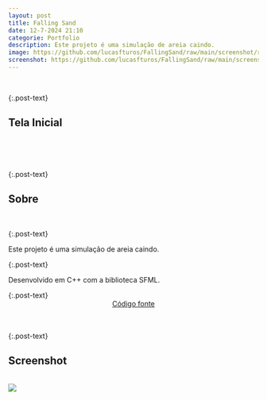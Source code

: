 ```yaml
---
layout: post
title: Falling Sand
date: 12-7-2024 21:10
categorie: Portfolio
description: Este projeto é uma simulação de areia caindo.
image: https://github.com/lucasfturos/FallingSand/raw/main/screenshot/repo-thubmnail.png
screenshot: https://github.com/lucasfturos/FallingSand/raw/main/screenshot/sand.png
---
```


<div class="post-line"></div>
<br />

{:.post-text}

## Tela Inicial

<br />
<div class="text-center">
  <img
    src="{{ page.image }}"
    class="rounded post-img modal-trigger"
    alt=""
  />
</div>
<br />
<div class="post-line"></div>
<br />

{:.post-text}

## Sobre

<br />

{:.post-text}

<p>Este projeto é uma simulação de areia caindo.</p>
{:.post-text}
<p>Desenvolvido em C++ com a biblioteca SFML.</p>
{:.post-text}

<div align="center">
    <a type="button" 
       class="btn btn-dark text-white"
       href="https://github.com/lucasfturos/FallingSand" 
       target="_blank" 
    >
        <ion-icon name="logo-github"></ion-icon>
        Código fonte
    </a>
</div>

<br />
<div class="post-line"></div>
<br />

{:.post-text}

## Screenshot

<br />

<div class="text-center">
  <img
    src="{{ page.screenshot }}"
    class="rounded post-img modal-trigger"
  />
</div>
<br />

<br>
<div class="modal-img" id="modal-img">
  <span class="close"><ion-icon name="close-outline"></ion-icon></span>
  <img class="rounded post-img modal-content" id="img-content" />
  <div id="caption"></div>
</div>
